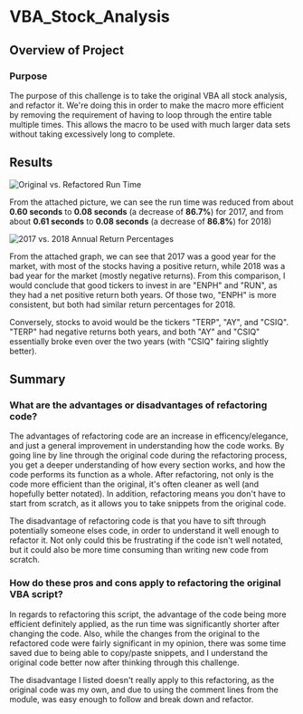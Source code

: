 # VBA_Stock_Analysis

## Overview of Project

### Purpose
The purpose of this challenge is to take the original VBA all stock analysis, and refactor it. We're doing this in order to make the macro more efficient by removing the requirement of having to loop through the entire table multiple times. This allows the macro to be used with much larger data sets without taking excessively long to complete.

## Results

![Original vs. Refactored Run Time](https://github.com/Nveatch/stock-analysis/blob/main/Resources/Side%20by%20Side%20Time%20Comparison.png)

From the attached picture, we can see the run time was reduced from about **0.60 seconds** to **0.08 seconds** (a decrease of **86.7%**) for 2017, and from about **0.61 seconds** to **0.08 seconds** (a decrease of **86.8%**) for 2018)

![2017 vs. 2018 Annual Return Percentages](https://github.com/Nveatch/stock-analysis/blob/main/Resources/Annual%20Return%20Graph.png)

From the attached graph, we can see that 2017 was a good year for the market, with most of the stocks having a positive return, while 2018 was a bad year for the market (mostly negative returns). From this comparison, I would conclude that good tickers to invest in are "ENPH" and "RUN", as they had a net positive return both years. Of those two, "ENPH" is more consistent, but both had similar return percentages for 2018.

Conversely, stocks to avoid would be the tickers "TERP", "AY", and "CSIQ". "TERP" had negative returns both years, and both "AY" and "CSIQ" essentially broke even over the two years (with "CSIQ" fairing slightly better).  

## Summary

### What are the advantages or disadvantages of refactoring code?

The advantages of refactoring code are an increase in efficency/elegance, and just a general improvement in understanding how the code works. By going line by line through the original code during the refactoring process, you get a deeper understanding of how every section works, and how the code performs its function as a whole. After refactoring, not only is the code more efficient than the original, it's often cleaner as well (and hopefully better notated). In addition, refactoring means you don't have to start from scratch, as it allows you to take snippets from the original code. 

The disadvantage of refactoring code is that you have to sift through potentially someone elses code, in order to understand it well enough to refactor it. Not only could this be frustrating if the code isn't well notated, but it could also be more time consuming than writing new code from scratch.

### How do these pros and cons apply to refactoring the original VBA script?

In regards to refactoring this script, the advantage of the code being more efficient definitely applied, as the run time was significantly shorter after changing the code. Also, while the changes from the original to the refactored code were fairly significant in my opinion, there was some time saved due to being able to copy/paste snippets, and I understand the original code better now after thinking through this challenge.

The disadvantage I listed doesn't really apply to this refactoring, as the original code was my own, and due to using the comment lines from the module, was easy enough to follow and break down and refactor. 
